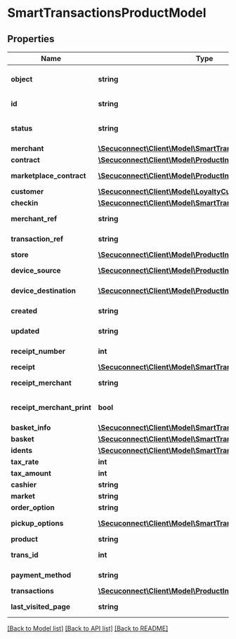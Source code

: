 # SmartTransactionsProductModel

## Properties
Name | Type | Description | Notes
------------ | ------------- | ------------- | -------------
**object** | **string** | Object of smart transaction | [optional] 
**id** | **string** | Id of smart transaction | [optional] 
**status** | **string** | Status of smart transaction | [optional] 
**merchant** | [**\Secuconnect\Client\Model\SmartTransactionsMerchant**](SmartTransactionsMerchant.md) | Merchant | [optional] 
**contract** | [**\Secuconnect\Client\Model\ProductInstanceUID**](ProductInstanceUID.md) | Contract | [optional] 
**marketplace_contract** | [**\Secuconnect\Client\Model\ProductInstanceUID**](ProductInstanceUID.md) | Marketplace contract | [optional] 
**customer** | [**\Secuconnect\Client\Model\LoyaltyCustomersProductModel**](LoyaltyCustomersProductModel.md) | Customer | [optional] 
**checkin** | [**\Secuconnect\Client\Model\SmartTransactionsCheckin**](SmartTransactionsCheckin.md) | Check in | [optional] 
**merchant_ref** | **string** | Merchant ref | [optional] 
**transaction_ref** | **string** | Transaction ref | [optional] 
**store** | [**\Secuconnect\Client\Model\ProductInstanceUID**](ProductInstanceUID.md) | Store | [optional] 
**device_source** | [**\Secuconnect\Client\Model\ProductInstanceUID**](ProductInstanceUID.md) | Device source | [optional] 
**device_destination** | [**\Secuconnect\Client\Model\ProductInstanceUID**](ProductInstanceUID.md) | Device destination | [optional] 
**created** | **string** | Created at date | [optional] 
**updated** | **string** | Updated at date | [optional] 
**receipt_number** | **int** | Receipt number | [optional] 
**receipt** | [**\Secuconnect\Client\Model\SmartTransactionsReceipt[]**](SmartTransactionsReceipt.md) | Receipt | [optional] 
**receipt_merchant** | **string** | Receipt merchant | [optional] 
**receipt_merchant_print** | **bool** | Receipt merchant print | [optional] 
**basket_info** | [**\Secuconnect\Client\Model\SmartTransactionsBasketInfo**](SmartTransactionsBasketInfo.md) | Basket info | [optional] 
**basket** | [**\Secuconnect\Client\Model\SmartTransactionsBasket**](SmartTransactionsBasket.md) | Basket | [optional] 
**idents** | [**\Secuconnect\Client\Model\SmartTransactionsIdent[]**](SmartTransactionsIdent.md) | Idents | [optional] 
**tax_rate** | **int** | Tax rate | [optional] 
**tax_amount** | **int** | Tax amount | [optional] 
**cashier** | **string** | Cashier | [optional] 
**market** | **string** | Market | [optional] 
**order_option** | **string** | Order option | [optional] 
**pickup_options** | [**\Secuconnect\Client\Model\SmartTransactionsPickupOptions**](SmartTransactionsPickupOptions.md) | Pickup options | [optional] 
**product** | **string** | Product | [optional] 
**trans_id** | **int** | Transaction id | [optional] 
**payment_method** | **string** | Payment method | [optional] 
**transactions** | [**\Secuconnect\Client\Model\ProductInstanceUID**](ProductInstanceUID.md) | Transactions | [optional] 
**last_visited_page** | **string** | Last visited page | [optional] 

[[Back to Model list]](../README.md#documentation-for-models) [[Back to API list]](../README.md#documentation-for-api-endpoints) [[Back to README]](../README.md)



